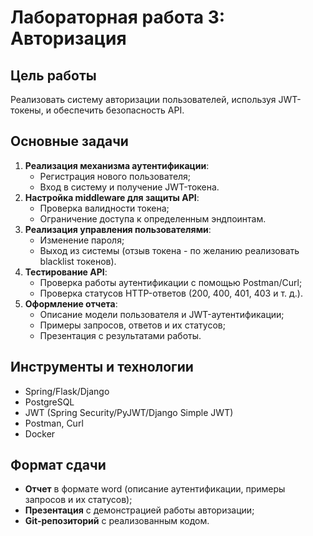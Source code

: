 # Лабораторная работа 3: Авторизация

## Цель работы
Реализовать систему авторизации пользователей, используя JWT-токены, и обеспечить безопасность API.

## Основные задачи
1. **Реализация механизма аутентификации**:
   - Регистрация нового пользователя;
   - Вход в систему и получение JWT-токена.
2. **Настройка middleware для защиты API**:
   - Проверка валидности токена;
   - Ограничение доступа к определенным эндпоинтам.
3. **Реализация управления пользователями**:
   - Изменение пароля;
   - Выход из системы (отзыв токена - по желанию реализовать blacklist токенов).
4. **Тестирование API**:
   - Проверка работы аутентификации с помощью Postman/Curl;
   - Проверка статусов HTTP-ответов (200, 400, 401, 403 и т. д.).
5. **Оформление отчета**:
   - Описание модели пользователя и JWT-аутентификации;
   - Примеры запросов, ответов и их статусов;
   - Презентация с результатами работы.


## Инструменты и технологии
- Spring/Flask/Django
- PostgreSQL
- JWT (Spring Security/PyJWT/Django Simple JWT)
- Postman, Curl
- Docker

## Формат сдачи
- **Отчет** в формате word (описание аутентификации, примеры запросов и их статусов);
- **Презентация** с демонстрацией работы авторизации;
- **Git-репозиторий** с реализованным кодом.